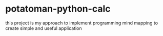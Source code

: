 # potatoman-python-calc

this project is my approach to implement programming mind mapping to create simple and useful application
